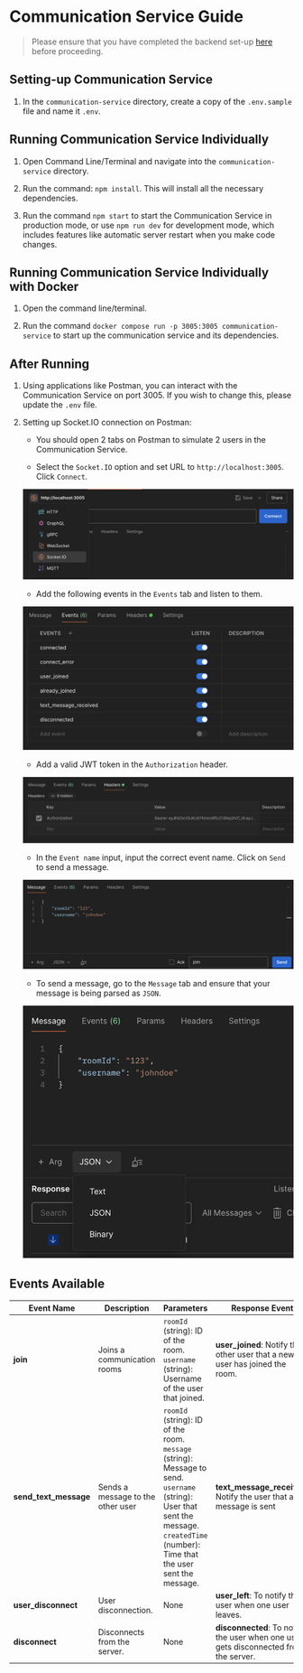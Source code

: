 # Communication Service Guide

> Please ensure that you have completed the backend set-up [here](../README.md) before proceeding.

## Setting-up Communication Service

1. In the `communication-service` directory, create a copy of the `.env.sample` file and name it `.env`.

## Running Communication Service Individually

1. Open Command Line/Terminal and navigate into the `communication-service` directory.

2. Run the command: `npm install`. This will install all the necessary dependencies.

3. Run the command `npm start` to start the Communication Service in production mode, or use `npm run dev` for development mode, which includes features like automatic server restart when you make code changes.

## Running Communication Service Individually with Docker

1. Open the command line/terminal.

2. Run the command `docker compose run -p 3005:3005 communication-service` to start up the communication service and its dependencies.

## After Running

1. Using applications like Postman, you can interact with the Communication Service on port 3005. If you wish to change this, please update the `.env` file.

2. Setting up Socket.IO connection on Postman:

   - You should open 2 tabs on Postman to simulate 2 users in the Communication Service.

   - Select the `Socket.IO` option and set URL to `http://localhost:3005`. Click `Connect`.

   ![image1.png](./docs/images/postman-setup1.png)

   - Add the following events in the `Events` tab and listen to them.

   ![image2.png](./docs/images/postman-setup2.png)

   - Add a valid JWT token in the `Authorization` header.

   ![image3.png](./docs/images/postman-setup3.png)

   - In the `Event name` input, input the correct event name. Click on `Send` to send a message.

   ![image4.png](./docs/images/postman-setup4.png)

   - To send a message, go to the `Message` tab and ensure that your message is being parsed as `JSON`.

   ![image5.png](./docs/images/postman-setup5.png)

## Events Available

| Event Name            | Description                       | Parameters                                                                                                                                                                                           | Response Event                                                                        |
| --------------------- | --------------------------------- | ---------------------------------------------------------------------------------------------------------------------------------------------------------------------------------------------------- | ------------------------------------------------------------------------------------- |
| **join**              | Joins a communication rooms       | `roomId` (string): ID of the room. <br> `username` (string): Username of the user that joined.                                                                                                       | **user_joined**: Notify the other user that a new user has joined the room.           |
| **send_text_message** | Sends a message to the other user | `roomId` (string): ID of the room. <br> `message` (string): Message to send. <br> `username` (string): User that sent the message. <br> `createdTime` (number): Time that the user sent the message. | **text_message_received**: Notify the user that a message is sent                     |
| **user_disconnect**   | User disconnection.               | None                                                                                                                                                                                                 | **user_left**: To notify the user when one user leaves.                               |
| **disconnect**        | Disconnects from the server.      | None                                                                                                                                                                                                 | **disconnected**: To notify the user when one user gets disconnected from the server. |
